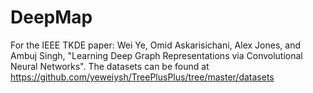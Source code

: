 # DeepMap
For the IEEE TKDE paper:
Wei Ye, Omid Askarisichani, Alex Jones, and Ambuj Singh, "Learning Deep Graph Representations via Convolutional Neural Networks".
The datasets can be found at https://github.com/yeweiysh/TreePlusPlus/tree/master/datasets
